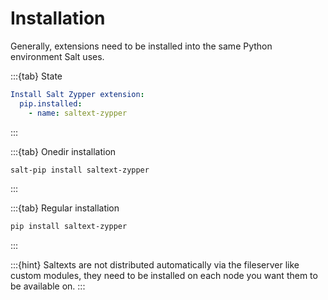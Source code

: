 # Installation

Generally, extensions need to be installed into the same Python environment Salt uses.

:::{tab} State
```yaml
Install Salt Zypper extension:
  pip.installed:
    - name: saltext-zypper
```
:::

:::{tab} Onedir installation
```bash
salt-pip install saltext-zypper
```
:::

:::{tab} Regular installation
```bash
pip install saltext-zypper
```
:::

:::{hint}
Saltexts are not distributed automatically via the fileserver like custom modules, they need to be installed
on each node you want them to be available on.
:::
